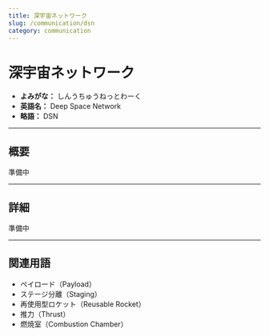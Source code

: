 ```yaml
---
title: 深宇宙ネットワーク
slug: /communication/dsn
category: communication
---
```


# 深宇宙ネットワーク

- **よみがな：** しんうちゅうねっとわーく  
- **英語名：** Deep Space Network   
- **略語：** DSN  

---

## 概要

準備中

---

## 詳細

準備中

---

## 関連用語

- ペイロード（Payload）
- ステージ分離（Staging）
- 再使用型ロケット（Reusable Rocket）
- 推力（Thrust）
- 燃焼室（Combustion Chamber）
